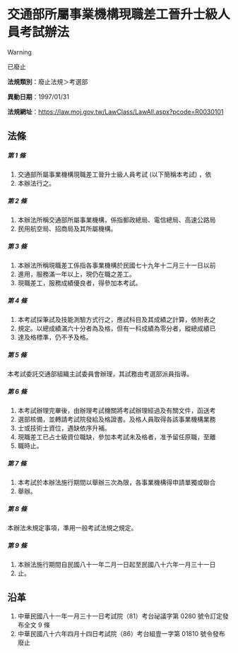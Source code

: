 # 交通部所屬事業機構現職差工晉升士級人員考試辦法


> [!WARNING]
> 已廢止


**法規類別**：廢止法規＞考選部

**異動日期**：1997/01/31  

**法規網址**：https://law.moj.gov.tw/LawClass/LawAll.aspx?pcode=R0030101



## 法條
##### 第 1 條
1. 交通部所屬事業機構現職差工晉升士級人員考試 (以下簡稱本考試) ，依
1. 本辦法行之。

##### 第 2 條
1. 本辦法所稱交通部所屬事業機構，係指郵政總局、電信總局、高速公路局
1.   民用航空局、招商局及其所屬機構。

##### 第 3 條
1. 本辦法所稱現職差工係指各事業機構於民國七十九年十二月三十一日以前
1. 進用，服務滿一年以上，現仍在職之差工。
1. 現職差工，服務成績優良者，得參加本考試。

##### 第 4 條
1. 本考試採筆試及技能測驗方式行之，應試科目及其成績之計算，依附表之
1. 規定。以總成績滿六十分者為及格，但有一科成績為零分者，縱總成績已
1. 達及格標準，仍不予及格。

##### 第 5 條
本考試委託交通部組織主試委員會辦理，其試務由考選部派員指導。

##### 第 6 條
1. 本考試辦理完畢後，由辦理考試機關將考試辦理經過及有關文件，函送考
1. 選部核備，並轉請考試院發給及格證書。及格人員取得各該事業機構業務
1. 士或技術士資位，遇缺依序升補。
1. 現職差工已占士級資位職缺，參加本考試未及格者，准予留任原職，至離
1. 職時止。

##### 第 7 條
1. 本考試於本辦法施行期間以舉辦三次為限，各事業機構得申請單獨或聯合
1. 舉辦。

##### 第 8 條
本辦法未規定事項，準用一般考試法規之規定。

##### 第 9 條
1. 本辦法施行期間自民國八十一年二月一日起至民國八十六年一月三十一日
1. 止。

## 沿革
1. 中華民國八十一年一月三十一日考試院（81）考台祕議字第 0280 號令訂定發布全文 9  條
1. 中華民國八十六年四月十四日考試院（86）考台組壹一字第 01810  號令發布廢止
